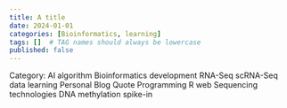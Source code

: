 ```yaml
---
title: A title
date: 2024-01-01
categories: [Bioinformatics, learning]
tags: []  # TAG names should always be lowercase
published: false
---
```


Category:
AI
  algorithm
Bioinformatics
  development
  RNA-Seq
  scRNA-Seq
  data
  learning
Personal
 Blog
 Quote
Programming
 R 
 web 
Sequencing technologies 
 DNA methylation
 spike-in
